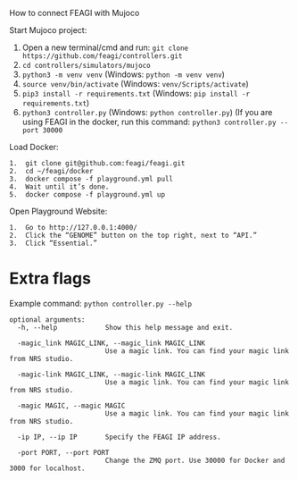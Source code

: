 How to connect FEAGI with Mujoco

Start Mujoco project:
1.	Open a new terminal/cmd and run: `git clone https://github.com/feagi/controllers.git`
2. `cd controllers/simulators/mujoco`
3. `python3 -m venv venv` (Windows: `python -m venv venv`)
4. `source venv/bin/activate` (Windows: `venv/Scripts/activate`)
5. `pip3 install -r requirements.txt` (Windows: `pip install -r requirements.txt`)
6. `python3 controller.py` (Windows: `python controller.py`) (If you are using FEAGI in the docker, run this command: `python3 controller.py --port 30000`

Load Docker:

	1.	git clone git@github.com:feagi/feagi.git
	2.	cd ~/feagi/docker
	3.	docker compose -f playground.yml pull
	4.	Wait until it’s done.
	5.	docker compose -f playground.yml up

Open Playground Website:

	1.	Go to http://127.0.0.1:4000/
	2.	Click the “GENOME” button on the top right, next to “API.”
	3.	Click “Essential.”


# Extra flags
Example command: `python controller.py --help`
```
optional arguments:
  -h, --help            Show this help message and exit.
  
  -magic_link MAGIC_LINK, --magic_link MAGIC_LINK
                        Use a magic link. You can find your magic link from NRS studio.
                        
  -magic-link MAGIC_LINK, --magic-link MAGIC_LINK
                        Use a magic link. You can find your magic link from NRS studio.
                        
  -magic MAGIC, --magic MAGIC
                        Use a magic link. You can find your magic link from NRS studio.
                        
  -ip IP, --ip IP       Specify the FEAGI IP address.
  
  -port PORT, --port PORT
                        Change the ZMQ port. Use 30000 for Docker and 3000 for localhost.

```